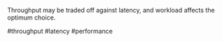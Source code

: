 Throughput may be traded off against latency, and workload affects the optimum choice. 

#throughput #latency #performance